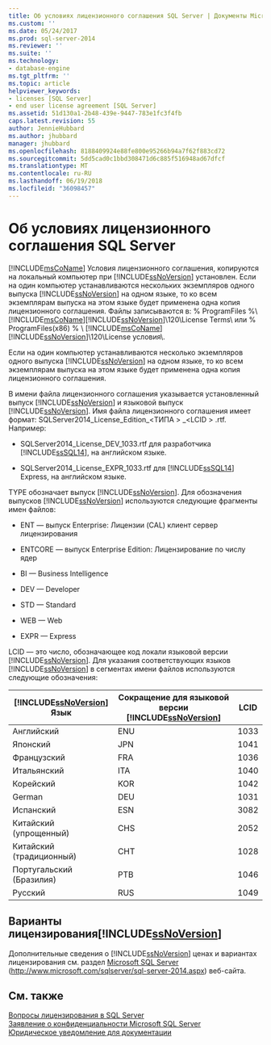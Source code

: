 ```yaml
---
title: Об условиях лицензионного соглашения SQL Server | Документы Microsoft
ms.custom: ''
ms.date: 05/24/2017
ms.prod: sql-server-2014
ms.reviewer: ''
ms.suite: ''
ms.technology:
- database-engine
ms.tgt_pltfrm: ''
ms.topic: article
helpviewer_keywords:
- licenses [SQL Server]
- end user license agreement [SQL Server]
ms.assetid: 51d130a1-2b48-439e-9447-783e1fc3f4fb
caps.latest.revision: 55
author: JennieHubbard
ms.author: jhubbard
manager: jhubbard
ms.openlocfilehash: 8188409924e88fe800e95266b94a7f62f883cd72
ms.sourcegitcommit: 5dd5cad0c1bbd308471d6c885f516948ad67dfcf
ms.translationtype: MT
ms.contentlocale: ru-RU
ms.lasthandoff: 06/19/2018
ms.locfileid: "36098457"
---
```

# <a name="about-the-sql-server-license-terms"></a>Об условиях лицензионного соглашения SQL Server
  [!INCLUDE[msCoName](../includes/msconame-md.md)] Условия лицензионного соглашения, копируются на локальный компьютер при [!INCLUDE[ssNoVersion](../includes/ssnoversion-md.md)] установлен. Если на один компьютер устанавливаются нескольких экземпляров одного выпуска [!INCLUDE[ssNoVersion](../includes/ssnoversion-md.md)] на одном языке, то ко всем экземплярам выпуска на этом языке будет применена одна копия лицензионного соглашения. Файлы записываются в: % ProgramFiles %\\[!INCLUDE[msCoName](../includes/msconame-md.md)][!INCLUDE[ssNoVersion](../includes/ssnoversion-md.md)]\120\License Terms\ или % ProgramFiles(x86) % \ [!INCLUDE[msCoName](../includes/msconame-md.md)] [!INCLUDE[ssNoVersion](../includes/ssnoversion-md.md)]\120\License условия\\.  
  
 Если на один компьютер устанавливаются несколько экземпляров одного выпуска [!INCLUDE[ssNoVersion](../includes/ssnoversion-md.md)] на одном языке, то ко всем экземплярам выпуска на этом языке будет применена одна копия лицензионного соглашения.  
  
 В имени файла лицензионного соглашения указывается установленный выпуск [!INCLUDE[ssNoVersion](../includes/ssnoversion-md.md)] и языковой выпуск [!INCLUDE[ssNoVersion](../includes/ssnoversion-md.md)]. Имя файла лицензионного соглашения имеет формат: SQLServer2014_License_Edition_\<ТИПА > _\<LCID > .rtf. Например:  
  
-   SQLServer2014_License_DEV_1033.rtf для разработчика [!INCLUDE[ssSQL14](../includes/sssql14-md.md)], на английском языке.  
  
-   SQLServer2014_License_EXPR_1033.rtf для [!INCLUDE[ssSQL14](../includes/sssql14-md.md)] Express, на английском языке.  
  
 TYPE обозначает выпуск [!INCLUDE[ssNoVersion](../includes/ssnoversion-md.md)]. Для обозначения выпусков [!INCLUDE[ssNoVersion](../includes/ssnoversion-md.md)] используются следующие фрагменты имен файлов:  
  
-   ENT — выпуск Enterprise: Лицензии (CAL) клиент сервер лицензирования  
  
-   ENTCORE — выпуск Enterprise Edition: Лицензирование по числу ядер  
  
-   BI — Business Intelligence  
  
-   DEV — Developer  
  
-   STD — Standard  
  
-   WEB — Web  
  
-   EXPR — Express  
  
 LCID — это число, обозначающее код локали языковой версии [!INCLUDE[ssNoVersion](../includes/ssnoversion-md.md)].  Для указания соответствующих языков [!INCLUDE[ssNoVersion](../includes/ssnoversion-md.md)] в сегментах имени файлов используются следующие обозначения:  
  
|[!INCLUDE[ssNoVersion](../includes/ssnoversion-md.md)] Язык|Сокращение для языковой версии [!INCLUDE[ssNoVersion](../includes/ssnoversion-md.md)]|LCID|  
|----------------------------------------|---------------------------------------------------------|----------|  
|Английский|ENU|1033|  
|Японский|JPN|1041|  
|Французский|FRA|1036|  
|Итальянский|ITA|1040|  
|Корейский|KOR|1042|  
|German|DEU|1031|  
|Испанский|ESN|3082|  
|Китайский (упрощенный)|CHS|2052|  
|Китайский (традиционный)|CHT|1028|  
|Португальский (Бразилия)|PTB|1046|  
|Русский|RUS|1049|  
  
## <a name="includessnoversionincludesssnoversion-mdmd-licensing-options"></a>Варианты лицензирования[!INCLUDE[ssNoVersion](../includes/ssnoversion-md.md)]  
 Дополнительные сведения о [!INCLUDE[ssNoVersion](../includes/ssnoversion-md.md)] ценах и вариантах лицензирования см. раздел [Microsoft SQL Server](http://www.microsoft.com/sqlserver/sql-server-2014.aspx) (http://www.microsoft.com/sqlserver/sql-server-2014.aspx) веб-сайта.  
  
## <a name="see-also"></a>См. также  
 [Вопросы лицензирования в SQL Server](../../2014/sql-server/install/licensing-considerations-for-sql-server.md)   
 [Заявление о конфиденциальности Microsoft SQL Server](../../2014/getting-started/microsoft-sql-server-privacy-statement.md)   
 [Юридическое уведомление для документации](../../2014/getting-started/legal-notice-for-documentation.md)  
  
  